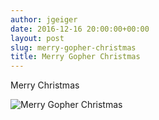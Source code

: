 ```yaml
---
author: jgeiger
date: 2016-12-16 20:00:00+00:00
layout: post
slug: merry-gopher-christmas
title: Merry Gopher Christmas
---
```


Merry Christmas

![Merry Gopher Christmas](https://github.com/jgeiger/jgeiger.github.io/images/gopher_cookie.jpg "Merry Gopher Christmas")
